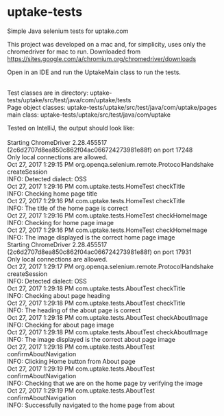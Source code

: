 # uptake-tests
Simple Java selenium tests for uptake.com

This project was developed on a mac and, for simplicity, uses only the chromedriver for mac to run. Downloaded from https://sites.google.com/a/chromium.org/chromedriver/downloads

Open in an IDE and run the UptakeMain class to run the tests.<br><br>

Test classes are in directory: uptake-tests/uptake/src/test/java/com/uptake/tests<br>
Page object classes: uptake-tests/uptake/src/test/java/com/uptake/pages<br>
main class: uptake-tests/uptake/src/test/java/com/uptake<br>

Tested on IntelliJ, the output should look like:<br><br>
Starting ChromeDriver 2.28.455517 (2c6d2707d8ea850c862f04ac066724273981e88f) on port 17248<br>
Only local connections are allowed.<br>
Oct 27, 2017 1:29:15 PM org.openqa.selenium.remote.ProtocolHandshake createSession<br>
INFO: Detected dialect: OSS<br>
Oct 27, 2017 1:29:16 PM com.uptake.tests.HomeTest checkTitle<br>
INFO: Checking home page title<br>
Oct 27, 2017 1:29:16 PM com.uptake.tests.HomeTest checkTitle<br>
INFO: The title of the home page is correct<br>
Oct 27, 2017 1:29:16 PM com.uptake.tests.HomeTest checkHomeImage<br>
INFO: Checking for home page image<br>
Oct 27, 2017 1:29:16 PM com.uptake.tests.HomeTest checkHomeImage<br>
INFO: The image displayed is the correct home page image<br>
Starting ChromeDriver 2.28.455517 (2c6d2707d8ea850c862f04ac066724273981e88f) on port 17931<br>
Only local connections are allowed.<br>
Oct 27, 2017 1:29:17 PM org.openqa.selenium.remote.ProtocolHandshake createSession<br>
INFO: Detected dialect: OSS<br>
Oct 27, 2017 1:29:18 PM com.uptake.tests.AboutTest checkTitle<br>
INFO: Checking about page heading<br>
Oct 27, 2017 1:29:18 PM com.uptake.tests.AboutTest checkTitle<br>
INFO: The heading of the about page is correct<br>
Oct 27, 2017 1:29:18 PM com.uptake.tests.AboutTest checkAboutImage<br>
INFO: Checking for about page image<br>
Oct 27, 2017 1:29:18 PM com.uptake.tests.AboutTest checkAboutImage<br>
INFO: The image displayed is the correct about page image<br>
Oct 27, 2017 1:29:18 PM com.uptake.tests.AboutTest confirmAboutNavigation<br>
INFO: Clicking Home button from About page<br>
Oct 27, 2017 1:29:19 PM com.uptake.tests.AboutTest confirmAboutNavigation<br>
INFO: Checking that we are on the home page by verifying the image<br>
Oct 27, 2017 1:29:19 PM com.uptake.tests.AboutTest confirmAboutNavigation<br>
INFO: Successfully navigated to the home page from about<br>

